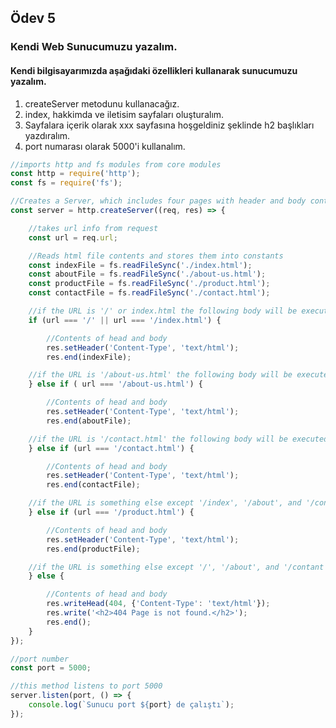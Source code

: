## Ödev 5
### Kendi Web Sunucumuzu yazalım.
#### Kendi bilgisayarımızda aşağıdaki özellikleri kullanarak sunucumuzu yazalım.

1. createServer metodunu kullanacağız.
2. index, hakkimda ve iletisim sayfaları oluşturalım.
3. Sayfalara içerik olarak xxx sayfasına hoşgeldiniz şeklinde h2 başlıkları yazdıralım.
4. port numarası olarak 5000'i kullanalım.

```js
//imports http and fs modules from core modules
const http = require('http');
const fs = require('fs');

//Creates a Server, which includes four pages with header and body contents
const server = http.createServer((req, res) => {

    //takes url info from request
    const url = req.url;

    //Reads html file contents and stores them into constants
    const indexFile = fs.readFileSync('./index.html');
    const aboutFile = fs.readFileSync('./about-us.html');
    const productFile = fs.readFileSync('./product.html');
    const contactFile = fs.readFileSync('./contact.html');

    //if the URL is '/' or index.html the following body will be executed
    if (url === '/' || url === '/index.html') {

        //Contents of head and body
        res.setHeader('Content-Type', 'text/html');
        res.end(indexFile);

    //if the URL is '/about-us.html' the following body will be executed
    } else if ( url === '/about-us.html') {

        //Contents of head and body
        res.setHeader('Content-Type', 'text/html');
        res.end(aboutFile);

    //if the URL is '/contact.html' the following body will be executed
    } else if (url === '/contact.html') {

        //Contents of head and body
        res.setHeader('Content-Type', 'text/html');
        res.end(contactFile);

    //if the URL is something else except '/index', '/about', and '/contant' the following body will be executed
    } else if (url === '/product.html') {

        //Contents of head and body
        res.setHeader('Content-Type', 'text/html');
        res.end(productFile);

    //if the URL is something else except '/', '/about', and '/contant' the following body will be executed
    } else {

        //Contents of head and body
        res.writeHead(404, {'Content-Type': 'text/html'});
        res.write('<h2>404 Page is not found.</h2>');
        res.end();
    }
});

//port number 
const port = 5000;

//this method listens to port 5000
server.listen(port, () => {
    console.log(`Sunucu port ${port} de çalıştı`);
});
```
